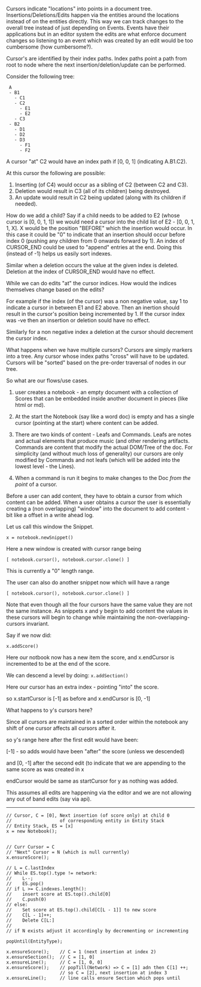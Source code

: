 
Cursors indicate "locations" into points in a document tree.
Insertions/Deletions/Edits happen via the entities around the
locations instead of on the entities directly.  This way we
can track changes to the overall tree instead of just depending
on Events.  Events have their applications but in an editor system
the edits are what enforce document changes so listening to an event
which was created by an edit would be too cumbersome (how cumbersome?).

Cursor's are identified by their index paths.  Index paths point a path
from root to node where the next insertion/deletion/update can be performed.

Consider the following tree:

```
 A
 - B1
   - C1
   - C2
     - E1
     - E2
   - C3
 - B2
   - D1
   - D2
   - D3
     - F1
     - F2
```

A cursor "at" C2 would have an index path if [0, 0, 1] (indicating A.B1.C2).

At this cursor the following are possible:
1. Inserting (of C4) would occur as a sibling of C2 (between C2 and C3).
2. Deletion would result in C3 (all of its children) being destroyed.
3. An update would result in C2 being updated (along with its children if needed).

How do we add a child?  Say if a child needs to be added to E2 (whose cursor is [0, 0, 1, 1]) we would need a cursor into the child list of E2 - [0, 0, 1, 1, X].  X would be the position "BEFORE" which the insertion would occur.  In this case it could be "0" to indicate that an insertion should occur before index 0 (pushing any children from 0 onwards forward by 1).  An index of CURSOR_END could be used to "append" entries at the end. Doing this (instead of -1) helps us easily sort indexes.

Similar when a deletion occurs the value at the given index is deleted.  Deletion at the index of CURSOR_END would have no effect.

While we can do edits "at" the cursor indices.  How would the indices themselves change based on the edits?

For example if the index (of the cursor) was a non negative value, say 1 to indicate a cursor in between E1 and E2 above.  Then an inertion should result in the cursor's position being incremented by 1.  If the cursor index was -ve then an insertion or deletion sould have no effect.

Similarly for a non negative index a deletion at the cursor should decrement the cursor
index.

What happens when we have multiple cursors?  Cursors are simply markers into a tree.  Any cursor whose index paths "cross" will have to be updated.  Cursors will be "sorted" based on the pre-order traversal of nodes in our tree.

So what are our flows/use cases.

1. user creates a notebook - an empty document with a collection of
Scores that can be embedded inside another document in pieces
(like html or md).

2. At the start the Notebook (say like a word doc) is empty and has a single cursor (pointing at the start) where content can be added.
3. There are two kinds of content - Leafs and Commands.  Leafs are notes and actual elements that produce music (and other rendering artifacts.  Commands are content that modify the actual DOM/Tree of the doc.  For simplicity (and without much loss of generality) our cursors are only modified by Commands and not leafs (which will be added into the lowest level - the Lines).
4. When a command is run it begins to make changes to the Doc *from the point* of a cursor.

Before a user can add content, they have to obtain a cursor from which content can be added.  When a user obtains a cursor the user is essentially creating a (non overlapping) "window" into the document to add content - bit like a offset in a write ahead log.

Let us call this window the Snippet.

```
x = notebook.newSnippet()
```

Here a new window is created with cursor range being

```
[ notebook.cursor(), notebook.cursor.clone() ]
```

This is currently a "0" length range.

The user can also do another snippet now which will have a range

```
[ notebook.cursor(), notebook.cursor.clone() ]
```

Note that even though all the four cursors have the same value
they are not the same instance.  As snippets x and y begin to
add content the values in these cursors will begin to change
while maintaining the non-overlapping-cursors invariant.

Say if we now did:

```
x.addScore()
```

Here our notbook now has a new item the score, and x.endCursor is
incremented to be at the end of the score.

We can descend a level by doing: ``` x.addSection() ```

Here our cursor has an extra index - pointing "into" the score.

so x.startCursor is [-1] as before and x.endCursor is [0, -1]

What happens to y's cursors here?

Since all cursors are maintained in a sorted order within the
notebook any shift of one cursor affects all cursors after it.

so y's range here after the first edit would have been:

[-1] - so adds would have been "after" the score (unless we descended)

and [0, -1] after the second edit (to indicate that we are appending
to the same score as was created in x

endCursor would be same as startCursor for y as nothing was added.

This assumes all edits are happening via the editor and we are not
allowing any out of band edits (say via api).



----------------------------------------------------------------------


```
// Cursor, C = [0], Next insertion (of score only) at child 0 
//                  of corresponding entity in Entity Stack
// Entity Stack, ES = [x]
x = new Notebook(); 


// Curr Cursor = C
// "Next" Cursor = N (which is null currently)
x.ensureScore();

// L = C.lastIndex
// While ES.top().type != network:
//    L--;
//    ES.pop()
// if L >= C.indexes.length():
//    insert score at ES.top().child[0]
//    C.push(0)
// else:
//    Set score at ES.top().child[C[L - 1]] to new score
//    C[L - 1]++;
//    Delete C[L:]
//
// if N exists adjust it accordingly by decrementing or incrementing

popUntil(EntityType);

x.ensureScore();    // C = 1 (next insertion at index 2)
x.ensureSection();  // C = [1, 0]
x.ensureLine();     // C = [1, 0, 0]
x.ensureScore();    // popTill(Network) => C = [1] adn then C[1] ++;
                    // so C = [2], next insertion at index 3
x.ensureLine();     // line calls ensure Section which pops until

